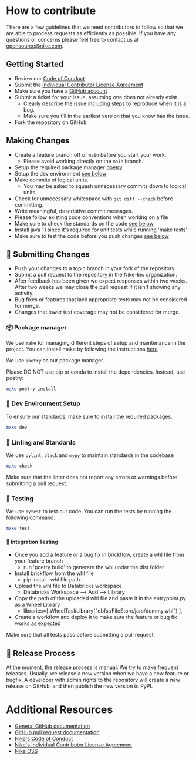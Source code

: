 # How to contribute

There are a few guidelines that we need contributors to follow so that we are able to process requests as efficiently as possible. If you have any questions or concerns please feel free to contact us at [opensource@nike.com](mailto:opensource@nike.com).

## Getting Started

* Review our [Code of Conduct](https://github.com/Nike-Inc/nike-inc.github.io/blob/master/CONDUCT.md)
* Submit the [Individual Contributor License Agreement](https://www.clahub.com/agreements/Nike-Inc/fastbreak)
* Make sure you have a [GitHub account](https://github.com/signup/free)
* Submit a ticket for your issue, assuming one does not already exist.
    * Clearly describe the issue including steps to reproduce when it is a bug.
    * Make sure you fill in the earliest version that you know has the issue.
* Fork the repository on GitHub

## Making Changes

* Create a feature branch off of `main` before you start your work.
    * Please avoid working directly on the `main` branch.
* Setup the required package manager [poetry](#-package-manager)
* Setup the dev environment [see below](#-dev-environment-setup)
* Make commits of logical units.
    * You may be asked to squash unnecessary commits down to logical units.
* Check for unnecessary whitespace with `git diff --check` before committing.
* Write meaningful, descriptive commit messages.
* Please follow existing code conventions when working on a file
* Make sure to check the standards on the code [see below](#-linting-and-standards)
* Install java 11 since it's required for unit tests while running 'make tests'
* Make sure to test the code before you push changes [see below](#-testing)

## 🤝 Submitting Changes

* Push your changes to a topic branch in your fork of the repository.
* Submit a pull request to the repository in the Nike-Inc organization.
* After feedback has been given we expect responses within two weeks. After two weeks we may close the pull request 
if it isn't showing any activity.
* Bug fixes or features that lack appropriate tests may not be considered for merge.
* Changes that lower test coverage may not be considered for merge.

### 📦 Package manager

We use `make` for managing different steps of setup and maintenance in the project. You can install make by following
the instructions [here](https://formulae.brew.sh/formula/make)

We use `poetry` as our package manager.

Please DO NOT use pip or conda to install the dependencies. Instead, use poetry:

```bash
make poetry-install
```

### 📌 Dev Environment Setup

To ensure our standards, make sure to install the required packages.

```bash
make dev
```

### 🧹 Linting and Standards

We use `pylint`, `black` and `mypy` to maintain standards in the codebase

```bash
make check
```

Make sure that the linter does not report any errors or warnings before submitting a pull request.

### 🧪 Testing

We use `pytest` to test our code. You can run the tests by running the following command:
 
```bash
make test
```

#### 🧪 Integration Testing
* Once you add a feature or a bug fix in brickflow, create a whl file from your feature branch
  * run 'poetry build' to generate the whl under the dist folder
* Install brickflow from the whl file
  * pip install -whl file path-
* Upload the whl file to Databricks workspace
  * Databricks Workspace --> Add --> Library
* Copy the path of the uploaded whl file and paste it in the entrypoint.py as a Wheel Library
  * libraries=[
            WheelTaskLibrary("dbfs:/FileStore/jars/dummy.whl")
        ],
* Create a workflow and deploy it to make sure the feature or bug fix works as expected

Make sure that all tests pass before submitting a pull request.

## 🚀 Release Process

At the moment, the release process is manual. We try to make frequent releases. Usually, we release a new version when we have a new feature or bugfix. A developer with admin rights to the repository will create a new release on GitHub, and then publish the new version to PyPI.

# Additional Resources

* [General GitHub documentation](https://help.github.com/)
* [GitHub pull request documentation](https://help.github.com/send-pull-requests/)
* [Nike's Code of Conduct](https://github.com/Nike-Inc/nike-inc.github.io/blob/master/CONDUCT.md)
* [Nike's Individual Contributor License Agreement](https://www.clahub.com/agreements/Nike-Inc/fastbreak)
* [Nike OSS](https://nike-inc.github.io/)